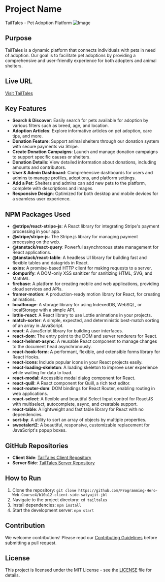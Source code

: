 # Project Name
TailTales - Pet Adoption Platform
![Image](https://github.com/user-attachments/assets/0bb5c670-1163-4be6-ad52-b31a19b1d118)

## Purpose
TailTales is a dynamic platform that connects individuals with pets in need of adoption. Our goal is to facilitate pet adoptions by providing a comprehensive and user-friendly experience for both adopters and animal shelters.

## Live URL
[Visit TailTales](https://www.tailtales.com)

## Key Features
- **Search & Discover**: Easily search for pets available for adoption by various filters such as breed, age, and location.
- **Adoption Articles**: Explore informative articles on pet adoption, care tips, and more.
- **Donation Feature**: Support animal shelters through our donation system with secure payments via Stripe.
- **Create Donation Campaigns**: Launch and manage donation campaigns to support specific causes or shelters.
- **Donation Details**: View detailed information about donations, including amounts and contributors.
- **User & Admin Dashboard**: Comprehensive dashboards for users and admins to manage profiles, adoptions, and platform settings.
- **Add a Pet**: Shelters and admins can add new pets to the platform, complete with descriptions and images.
- **Responsive Design**: Optimized for both desktop and mobile devices for a seamless user experience.

## NPM Packages Used
- **@stripe/react-stripe-js**: A React library for integrating Stripe's payment processing in your app.
- **@stripe/stripe-js**: The Stripe.js library for managing payment processing on the web.
- **@tanstack/react-query**: Powerful asynchronous state management for React applications.
- **@tanstack/react-table**: A headless UI library for building fast and flexible tables and datagrids in React.
- **axios**: A promise-based HTTP client for making requests to a server.
- **dompurify**: A DOM-only XSS sanitizer for sanitizing HTML, SVG, and MathML.
- **firebase**: A platform for creating mobile and web applications, providing cloud services and APIs.
- **framer-motion**: A production-ready motion library for React, for creating animations.
- **localforage**: A storage library for using IndexedDB, WebSQL, or localStorage with a simple API.
- **lottie-react**: A React library to use Lottie animations in your projects.
- **match-sorter**: A simple, expected, and deterministic best-match sorting of an array in JavaScript.
- **react**: A JavaScript library for building user interfaces.
- **react-dom**: The entry point to the DOM and server renderers for React.
- **react-helmet-async**: A reusable React component to manage changes to the document head asynchronously.
- **react-hook-form**: A performant, flexible, and extensible forms library for React Hooks.
- **react-icons**: Include popular icons in your React projects easily.
- **react-loading-skeleton**: A loading skeleton to improve user experience while waiting for data to load.
- **react-modal**: Accessible modal dialog component for React.
- **react-quill**: A React component for Quill, a rich text editor.
- **react-router-dom**: DOM bindings for React Router, enabling routing in web applications.
- **react-select**: A flexible and beautiful Select Input control for ReactJS with multiselect, autocomplete, async, and creatable support.
- **react-table**: A lightweight and fast table library for React with no dependencies.
- **sort-by**: A utility to sort an array of objects by multiple properties.
- **sweetalert2**: A beautiful, responsive, customizable replacement for JavaScript's popup boxes.

## GitHub Repositories
- **Client Side**: [TailTales Client Repository](https://github.com/Programming-Hero-Web-Course4/b10a12-client-side-satyajit-jbl)
- **Server Side**: [TailTales Server Repository](https://github.com/Programming-Hero-Web-Course4/b10a12-server-side-satyajit-jbl)

## How to Run
1. Clone the repository: `git clone https://github.com/Programming-Hero-Web-Course4/b10a12-client-side-satyajit-jbl`
2. Navigate to the project directory: `cd tailtales`
3. Install dependencies: `npm install`
4. Start the development server: `npm start`

## Contribution
We welcome contributions! Please read our [Contributing Guidelines](CONTRIBUTING.md) before submitting a pull request.

## License
This project is licensed under the MIT License - see the [LICENSE](LICENSE) file for details.


